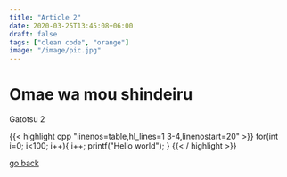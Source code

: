 ```yaml
---
title: "Article 2"
date: 2020-03-25T13:45:08+06:00
draft: false
tags: ["clean code", "orange"]
image: "/image/pic.jpg"
---
```


# Omae wa mou shindeiru

Gatotsu 2

{{< highlight cpp "linenos=table,hl_lines=1 3-4,linenostart=20" >}}
for(int i=0; i<100; i++){
    i++;
    printf("Hello world");
}
{{< / highlight >}}

[go back](/)